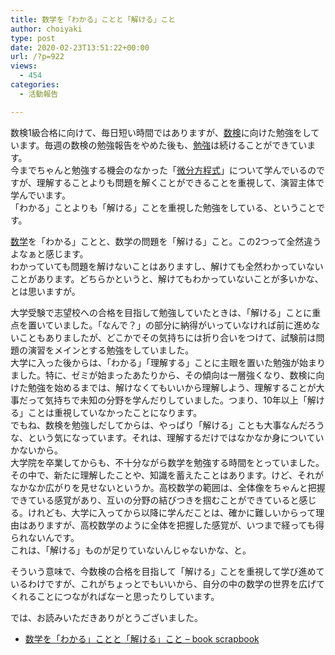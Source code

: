 ```yaml
---
title: 数学を「わかる」ことと「解ける」こと
author: choiyaki
type: post
date: 2020-02-23T13:51:22+00:00
url: /?p=922
views:
  - 454
categories:
  - 活動報告

---
```

数検1級合格に向けて、毎日短い時間ではありますが、[数検][1]に向けた勉強をしています。毎週の数検の勉強報告をやめた後も、[勉強][2]は続けることができています。  
今までちゃんと勉強する機会のなかった「[微分方程式][3]」について学んでいるのですが、理解することよりも問題を解くことができることを重視して、演習主体で学んでいます。  
「わかる」ことよりも「解ける」ことを重視した勉強をしている、ということです。

[数学][4]を「わかる」ことと、数学の問題を「解ける」こと。この2つって全然違うよなぁと感じます。  
わかっていても問題を解けないことはありますし、解けても全然わかっていないことがあります。どちらかというと、解けてもわかっていないことが多いかな、とは思いますが。

大学受験で志望校への合格を目指して勉強していたときは、「解ける」ことに重点を置いていました。「なんで？」の部分に納得がいっていなければ前に進めないこともありましたが、どこかでその気持ちには折り合いをつけて、試験前は問題の演習をメインとする勉強をしていました。  
大学に入った後からは、「わかる」「理解する」ことに主眼を置いた勉強が始まりました。特に、ゼミが始まったあたりから、その傾向は一層強くなり、数検に向けた勉強を始めるまでは、解けなくてもいいから理解しよう、理解することが大事だって気持ちで未知の分野を学んだりしていました。つまり、10年以上「解ける」ことは重視していなかったことになります。  
でもね、数検を勉強しだしてからは、やっぱり「解ける」ことも大事なんだろうな、という気になっています。それは、理解するだけではなかなか身についていかないから。  
大学院を卒業してからも、不十分ながら数学を勉強する時間をとっていました。その中で、新たに理解したことや、知識を蓄えたことはあります。けど、それがなかなか広がりを見せないというか。高校数学の範囲は、全体像をちゃんと把握できている感覚があり、互いの分野の結びつきを掴むことができていると感じる。けれども、大学に入ってから以降に学んだことは、確かに難しいからって理由はありますが、高校数学のように全体を把握した感覚が、いつまで経っても得られないんです。  
これは、「解ける」ものが足りていないんじゃないかな、と。

そういう意味で、今数検の合格を目指して「解ける」ことを重視して学び進めているわけですが、これがちょっとでもいいから、自分の中の数学の世界を広げてくれることにつながればなーと思ったりしています。

では、お読みいただきありがとうございました。

  * [数学を「わかる」ことと「解ける」こと &#8211; book scrapbook][5]

 [1]: https://scrapbox.io/choiyaki-hondana/%E6%95%B0%E6%A4%9C
 [2]: https://scrapbox.io/choiyaki-hondana/%E5%8B%89%E5%BC%B7
 [3]: https://scrapbox.io/choiyaki-hondana/%E5%BE%AE%E5%88%86%E6%96%B9%E7%A8%8B%E5%BC%8F
 [4]: https://scrapbox.io/choiyaki-hondana/%E6%95%B0%E5%AD%A6
 [5]: https://scrapbox.io/choiyaki-hondana/%E6%95%B0%E5%AD%A6%E3%82%92%E3%80%8C%E3%82%8F%E3%81%8B%E3%82%8B%E3%80%8D%E3%81%93%E3%81%A8%E3%81%A8%E3%80%8C%E8%A7%A3%E3%81%91%E3%82%8B%E3%80%8D%E3%81%93%E3%81%A8